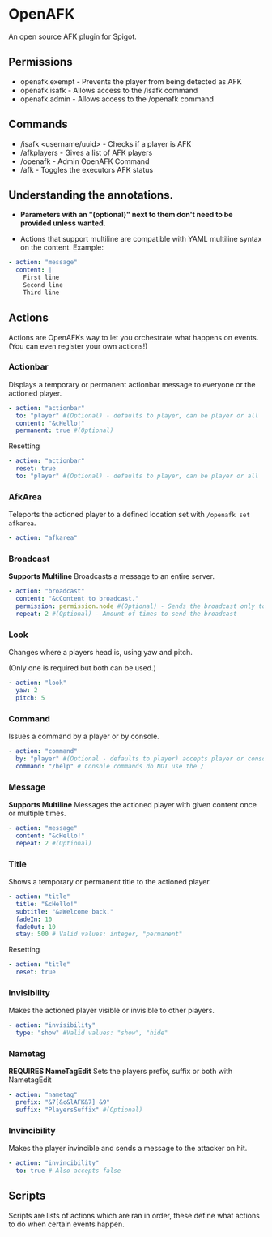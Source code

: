 # OpenAFK
An open source AFK plugin for Spigot.

## Permissions
* openafk.exempt - Prevents the player from being detected as AFK
* openafk.isafk - Allows access to the /isafk command
* openafk.admin - Allows access to the /openafk command

## Commands
* /isafk <username/uuid> - Checks if a player is AFK
* /afkplayers - Gives a list of AFK players
* /openafk - Admin OpenAFK Command
* /afk - Toggles the executors AFK status

## Understanding the annotations.
* **Parameters with an "(optional)" next to them don't need to be provided unless wanted.**

* Actions that support multiline are compatible with YAML multiline syntax on the content.
Example:
```yaml
- action: "message"
  content: |
    First line
    Second line
    Third line
```

## Actions
Actions are OpenAFKs way to let you orchestrate what happens on events. (You can even register your own actions!)



### Actionbar
Displays a temporary or permanent actionbar message to everyone or the actioned player.
```yaml
- action: "actionbar"
  to: "player" #(Optional) - defaults to player, can be player or all
  content: "&cHello!"
  permanent: true #(Optional)
```

Resetting
```yaml
- action: "actionbar"
  reset: true
  to: "player" #(Optional) - defaults to player, can be player or all
```

### AfkArea
Teleports the actioned player to a defined location set with `/openafk set afkarea`.
```yaml
- action: "afkarea"
```

### Broadcast
**Supports Multiline**
Broadcasts a message to an entire server.
```yaml
- action: "broadcast"
  content: "&cContent to broadcast."
  permission: permission.node #(Optional) - Sends the broadcast only to people with this permission
  repeat: 2 #(Optional) - Amount of times to send the broadcast
```
### Look
Changes where a players head is, using yaw and pitch.

(Only one is required but both can be used.)
```yaml
- action: "look"
  yaw: 2
  pitch: 5
```

### Command
Issues a command by a player or by console.
```yaml
- action: "command"
  by: "player" #(Optional - defaults to player) accepts player or console
  command: "/help" # Console commands do NOT use the /
```

### Message
**Supports Multiline**
Messages the actioned player with given content once or multiple times.
```yaml
- action: "message"
  content: "&cHello!"
  repeat: 2 #(Optional)
```

### Title
Shows a temporary or permanent title to the actioned player.
```yaml
- action: "title"
  title: "&cHello!"
  subtitle: "&aWelcome back."
  fadeIn: 10
  fadeOut: 10
  stay: 500 # Valid values: integer, "permanent"
```

Resetting
```yaml
- action: "title"
  reset: true
```

### Invisibility
Makes the actioned player visible or invisible to other players.
```yaml
- action: "invisibility"
  type: "show" #Valid values: "show", "hide"
```

### Nametag
<b>REQUIRES NameTagEdit</b> Sets the players prefix, suffix or both with NametagEdit<br>
```yaml
- action: "nametag"
  prefix: "&7[&c&lAFK&7] &9"
  suffix: "PlayersSuffix" #(Optional)
```

### Invincibility
Makes the player invincible and sends a message to the attacker on hit.

```yaml
- action: "invincibility"
  to: true # Also accepts false
```

## Scripts
Scripts are lists of actions which are ran in order, these define what actions to do when certain events happen.
